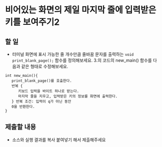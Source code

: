 # 비어있는 화면의 제일 마지막 줄에 입력받은 키를 보여주기2

## 할 일

* 터미널 화면에 표시 가능한 줄 개수만큼 줄바꿈 문자를 출력하는 `void print_blank_page();` 함수를 정의해보세요.
  3.의 코드의 new_main() 함수를 다음과 같은 형태로 수정해보세요.

```
int new_main(){
   print_blank_page()를 호출한다.
   반복 {
      키보드 입력을 바이트 하나로 받는다.
      마지막 줄을 지우고, 입력받은 키의 정보를 화면에 출력한다.
   } 반복 조건: 입력이 q가 아닌 동안
   0을 반환한다.
} 
```

## 제출할 내용

* 소스와 실행 결과를 복사 붙여넣기 해서 제출해주세요
